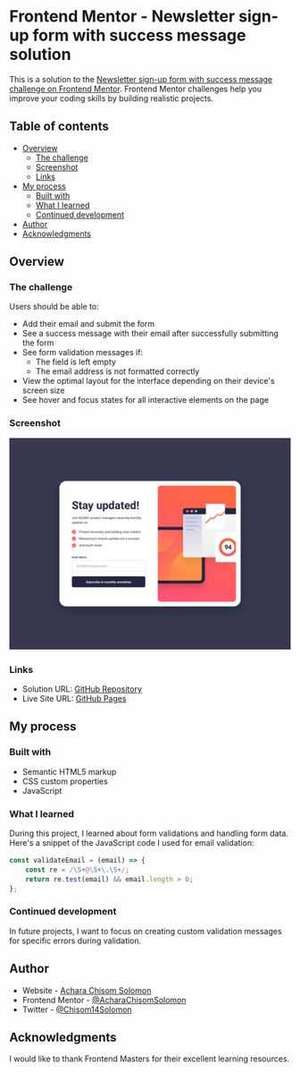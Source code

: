 # Frontend Mentor - Newsletter sign-up form with success message solution

This is a solution to the [Newsletter sign-up form with success message challenge on Frontend Mentor](https://www.frontendmentor.io/challenges/newsletter-signup-form-with-success-message-3FC1AZbNrv). Frontend Mentor challenges help you improve your coding skills by building realistic projects. 

## Table of contents

- [Overview](#overview)
  - [The challenge](#the-challenge)
  - [Screenshot](#screenshot)
  - [Links](#links)
- [My process](#my-process)
  - [Built with](#built-with)
  - [What I learned](#what-i-learned)
  - [Continued development](#continued-development)
- [Author](#author)
- [Acknowledgments](#acknowledgments)

## Overview

### The challenge

Users should be able to:

- Add their email and submit the form
- See a success message with their email after successfully submitting the form
- See form validation messages if:
  - The field is left empty
  - The email address is not formatted correctly
- View the optimal layout for the interface depending on their device's screen size
- See hover and focus states for all interactive elements on the page

### Screenshot

![](./design/desktop-design.jpg)

### Links

- Solution URL: [GitHub Repository](https://github.com/AcharaChisomSolomon/newsletter-sign-up-with-success-message)
- Live Site URL: [GitHub Pages](https://acharachisomsolomon.github.io/newsletter-sign-up-with-success-message/)

## My process

### Built with

- Semantic HTML5 markup
- CSS custom properties
- JavaScript

### What I learned

During this project, I learned about form validations and handling form data. Here's a snippet of the JavaScript code I used for email validation:

```javascript
const validateEmail = (email) => {
    const re = /\S+@\S+\.\S+/;
    return re.test(email) && email.length > 0;
};
```

### Continued development

In future projects, I want to focus on creating custom validation messages for specific errors during validation.

## Author

- Website - [Achara Chisom Solomon](https://acharachisomsolomon.github.io/my-portfolio/)
- Frontend Mentor - [@AcharaChisomSolomon](https://www.frontendmentor.io/profile/AcharaChisomSolomon)
- Twitter - [@Chisom14Solomon](https://twitter.com/Chisom14Solomon)

## Acknowledgments

I would like to thank Frontend Masters for their excellent learning resources.